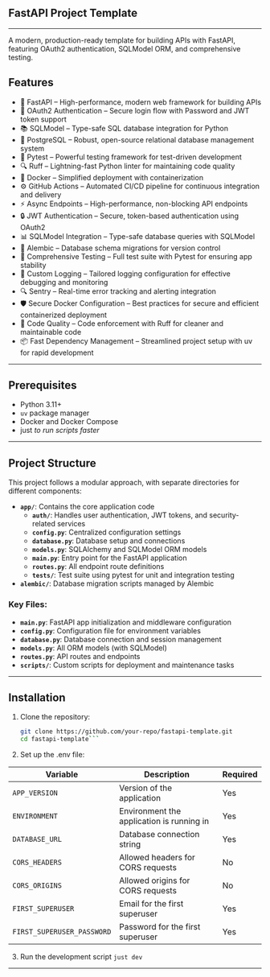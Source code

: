 ## FastAPI Project Template
---
A modern, production-ready template for building APIs with FastAPI, featuring OAuth2 authentication, SQLModel ORM, and comprehensive testing.

## Features

- 🚀 FastAPI – High-performance, modern web framework for building APIs
- 🔐 OAuth2 Authentication – Secure login flow with Password and JWT token support
- 📚 SQLModel – Type-safe SQL database integration for Python
- 🐘 PostgreSQL – Robust, open-source relational database management system
- 🧪 Pytest – Powerful testing framework for test-driven development
- 🔍 Ruff – Lightning-fast Python linter for maintaining code quality
- 🐋 Docker – Simplified deployment with containerization
- ⚙️ GitHub Actions – Automated CI/CD pipeline for continuous integration and delivery
- ⚡ Async Endpoints – High-performance, non-blocking API endpoints
- 🔒 JWT Authentication – Secure, token-based authentication using OAuth2
- 📊 SQLModel Integration – Type-safe database queries with SQLModel
- 🔄 Alembic – Database schema migrations for version control
- 🧪 Comprehensive Testing – Full test suite with Pytest for ensuring app stability
- 📝 Custom Logging – Tailored logging configuration for effective debugging and monitoring
- 🔍 Sentry – Real-time error tracking and alerting integration
- 🛡️ Secure Docker Configuration – Best practices for secure and efficient containerized deployment
- 🔧 Code Quality – Code enforcement with Ruff for cleaner and maintainable code
- 📦 Fast Dependency Management – Streamlined project setup with uv for rapid development

---

## Prerequisites

- Python 3.11+
- `uv` package manager
- Docker and Docker Compose
- just *to run scripts faster*

---

## Project Structure

This project follows a modular approach, with separate directories for different components:

- **`app/`**: Contains the core application code
  - **`auth/`**: Handles user authentication, JWT tokens, and security-related services
  - **`config.py`**: Centralized configuration settings
  - **`database.py`**: Database setup and connections
  - **`models.py`**: SQLAlchemy and SQLModel ORM models
  - **`main.py`**: Entry point for the FastAPI application
  - **`routes.py`**: All endpoint route definitions
  - **`tests/`**: Test suite using pytest for unit and integration testing
- **`alembic/`**: Database migration scripts managed by Alembic

### Key Files:
- **`main.py`**: FastAPI app initialization and middleware configuration
- **`config.py`**: Configuration file for environment variables
- **`database.py`**: Database connection and session management
- **`models.py`**: All ORM models (with SQLModel)
- **`routes.py`**: API routes and endpoints
- **`scripts/`**: Custom scripts for deployment and maintenance tasks

---

## Installation

1. Clone the repository:
   ```bash
   git clone https://github.com/your-repo/fastapi-template.git
   cd fastapi-template```

2. Set up the .env file:

| Variable                   | Description                                      | Required |
|----------------------------|--------------------------------------------------|----------|
| `APP_VERSION`              | Version of the application                      | Yes      |
| `ENVIRONMENT`              | Environment the application is running in       | Yes      |
| `DATABASE_URL`             | Database connection string                      | Yes      |
| `CORS_HEADERS`             | Allowed headers for CORS requests               | No       |
| `CORS_ORIGINS`             | Allowed origins for CORS requests               | No       |
| `FIRST_SUPERUSER`          | Email for the first superuser                   | Yes      |
| `FIRST_SUPERUSER_PASSWORD` | Password for the first superuser                | Yes      |

3. Run the development script
   ```just dev```

---
